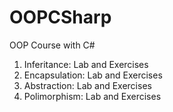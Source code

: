 # OOPCSharp
OOP Course with C#

1. Inferitance: Lab and Exercises
2. Encapsulation: Lab and Exercises
3. Abstraction: Lab and Exercises
4. Polimorphism: Lab and Exercises
